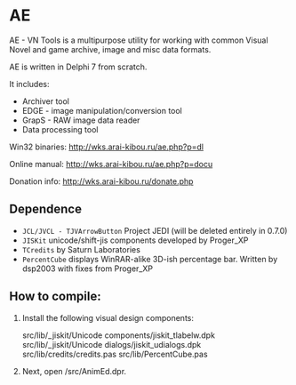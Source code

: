 # AE

AE - VN Tools is a multipurpose utility for working with common Visual Novel
and game archive, image and misc data formats.

AE is written in Delphi 7 from scratch.

It includes:

* Archiver tool
* EDGE - image manipulation/conversion tool
* GrapS - RAW image data reader
* Data processing tool

Win32 binaries: http://wks.arai-kibou.ru/ae.php?p=dl

Online manual: http://wks.arai-kibou.ru/ae.php?p=docu

Donation info: http://wks.arai-kibou.ru/donate.php


## Dependence

- `JCL/JVCL - TJVArrowButton` Project JEDI (will be deleted entirely in 0.7.0)
- `JISKit` unicode/shift-jis components developed by Proger_XP
- `TCredits` by Saturn Laboratories
- `PercentCube` displays WinRAR-alike 3D-ish percentage bar. Written by dsp2003 with fixes from Proger_XP

## How to compile:

1) Install the following visual design components:

    src/lib/_jiskit/Unicode components/jiskit_tlabelw.dpk
    src/lib/_jiskit/Unicode dialogs/jiskit_udialogs.dpk
    src/lib/credits/credits.pas
    src/lib/PercentCube.pas

2) Next, open /src/AnimEd.dpr.
